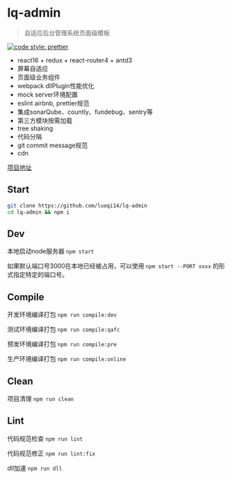 # lq-admin
> 自适应后台管理系统页面级模板

[![code style: prettier](https://img.shields.io/badge/code_style-prettier-ff69b4.svg?style=flat-square)](https://github.com/prettier/prettier)

- react16 + redux + react-router4 + antd3
- 屏幕自适应
- 页面级业务组件
- webpack dllPlugin性能优化
- mock server环境配置
- eslint airbnb, prettier规范
- 集成sonarQube、countly、fundebug、sentry等
- 第三方模块按需加载
- tree shaking
- 代码分隔
- git commit message规范
- cdn


[项目地址](https://github.com/luoqi14/lq-admin)

## Start
  ```bash
  git clone https://github.com/luoqi14/lq-admin
  cd lq-admin && npm i
  ```

## Dev
  本地启动node服务器 ```npm start```

  如果默认端口号3000在本地已经被占用，可以使用 ```npm start --PORT xxxx``` 的形式指定特定的端口号。

## Compile
开发环境编译打包
  ```npm run compile:dev```

测试环境编译打包
  ```npm run compile:qafc```

预发环境编译打包
  ```npm run compile:pre```

生产环境编译打包
  ```npm run compile:online```

## Clean
项目清理
  ```npm run clean```

## Lint
代码规范检查
  ```npm run lint```

代码规范修正
  ```npm run lint:fix```

dll加速
  ```npm run dll```


